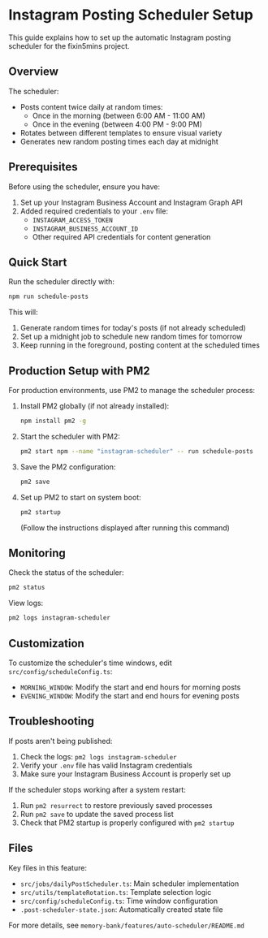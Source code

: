 # Instagram Posting Scheduler Setup

This guide explains how to set up the automatic Instagram posting scheduler for the fixin5mins project.

## Overview

The scheduler:
- Posts content twice daily at random times:
  - Once in the morning (between 6:00 AM - 11:00 AM)
  - Once in the evening (between 4:00 PM - 9:00 PM)
- Rotates between different templates to ensure visual variety
- Generates new random posting times each day at midnight

## Prerequisites

Before using the scheduler, ensure you have:

1. Set up your Instagram Business Account and Instagram Graph API
2. Added required credentials to your `.env` file:
   - `INSTAGRAM_ACCESS_TOKEN`
   - `INSTAGRAM_BUSINESS_ACCOUNT_ID`
   - Other required API credentials for content generation

## Quick Start

Run the scheduler directly with:

```bash
npm run schedule-posts
```

This will:
1. Generate random times for today's posts (if not already scheduled)
2. Set up a midnight job to schedule new random times for tomorrow
3. Keep running in the foreground, posting content at the scheduled times

## Production Setup with PM2

For production environments, use PM2 to manage the scheduler process:

1. Install PM2 globally (if not already installed):
   ```bash
   npm install pm2 -g
   ```

2. Start the scheduler with PM2:
   ```bash
   pm2 start npm --name "instagram-scheduler" -- run schedule-posts
   ```

3. Save the PM2 configuration:
   ```bash
   pm2 save
   ```

4. Set up PM2 to start on system boot:
   ```bash
   pm2 startup
   ```
   (Follow the instructions displayed after running this command)

## Monitoring

Check the status of the scheduler:

```bash
pm2 status
```

View logs:

```bash
pm2 logs instagram-scheduler
```

## Customization

To customize the scheduler's time windows, edit `src/config/scheduleConfig.ts`:

- `MORNING_WINDOW`: Modify the start and end hours for morning posts
- `EVENING_WINDOW`: Modify the start and end hours for evening posts

## Troubleshooting

If posts aren't being published:

1. Check the logs: `pm2 logs instagram-scheduler`
2. Verify your `.env` file has valid Instagram credentials
3. Make sure your Instagram Business Account is properly set up

If the scheduler stops working after a system restart:

1. Run `pm2 resurrect` to restore previously saved processes
2. Run `pm2 save` to update the saved process list
3. Check that PM2 startup is properly configured with `pm2 startup`

## Files

Key files in this feature:

- `src/jobs/dailyPostScheduler.ts`: Main scheduler implementation
- `src/utils/templateRotation.ts`: Template selection logic
- `src/config/scheduleConfig.ts`: Time window configuration
- `.post-scheduler-state.json`: Automatically created state file

For more details, see `memory-bank/features/auto-scheduler/README.md` 